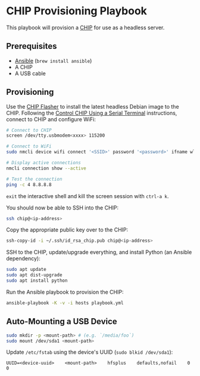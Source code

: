 # CHIP Provisioning Playbook

This playbook will provision a [CHIP](https://getchip.com) for use as a headless server.

## Prerequisites

- [Ansible](https://www.ansible.com) (`brew install ansible`)
- A CHIP
- A USB cable

## Provisioning

Use the [CHIP Flasher](http://flash.getchip.com) to install the latest headless Debian image to the CHIP. Following the [Control CHIP Using a Serial Terminal](https://docs.getchip.com/chip.html#control-chip-using-a-serial-terminal) instructions, connect to CHIP and configure WiFi:

```sh
# Connect to CHIP
screen /dev/tty.usbmodem<xxxx> 115200

# Connect to WiFi
sudo nmcli device wifi connect '<SSID>' password '<password>' ifname wlan0

# Display active connections
nmcli connection show --active

# Test the connection
ping -c 4 8.8.8.8
```

`exit` the interactive shell and kill the screen session with `ctrl-a k`.

You should now be able to SSH into the CHIP:

```sh
ssh chip@<ip-address>
```

Copy the appropriate public key over to the CHIP:

```sh
ssh-copy-id -i ~/.ssh/id_rsa_chip.pub chip@<ip-address>
```

SSH to the CHIP, update/upgrade everything, and install Python (an Ansible dependency):

```sh
sudo apt update
sudo apt dist-upgrade
sudo apt install python
```

Run the Ansible playbook to provision the CHIP:

```sh
ansible-playbook -K -v -i hosts playbook.yml
```

## Auto-Mounting a USB Device

```sh
sudo mkdir -p <mount-path> # (e.g. `/media/foo`)
sudo mount /dev/sda1 <mount-path>
```

Update `/etc/fstab` using the device's UUID (`sudo blkid /dev/sda1`):

```
UUID=<device-uuid>    <mount-path>    hfsplus    defaults,nofail    0    0
```
